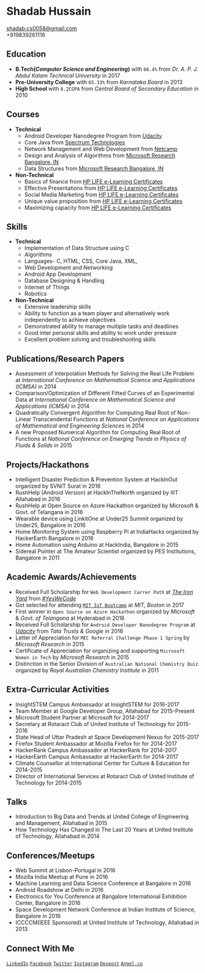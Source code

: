 # Shadab Hussain
shadab.cs0058@gmail.com<br>
+919839261116


## Education
- **B.Tech(*Computer Science and Engineering*)** with `66.4%` from *Dr. A. P. J. Abdul Kalam Technical University* in 2017
- **Pre-University College** with `65.33%` from *Karnataka Board* in 2013
- **High School** with `8.2CGPA` from *Central Board of Secondary Education* in 2010


## Courses
- **Technical**
    - Android Developer Nanodegree Program from [Udacity](https://profiles.udacity.com/p/5839348586)
    - Core Java from [Spectrum Technologies](http://www.spectrumalld.com)
    - Network Management and Web Development from [Netcamp](http://www.netcamp.in)
    - Design and Analysis of Algorithms from [Microsoft Research Bangalore, IN](www.mecr.org)
    - Data Structures from [Microsoft Research Bangalore, IN](www.mecr.org)
- **Non-Technical**
    - Basics of finance from [HP LIFE e-Learning Certificates](http://e-learning.life-global.org/)
    - Effective Presentations from  [HP LIFE e-Learning Certificates](http://e-learning.life-global.org/)
    - Social Media Marketing from [HP LIFE e-Learning Certificates](http://e-learning.life-global.org/)
    - Unique value proposition from [HP LIFE e-Learning Certificates](http://e-learning.life-global.org/)
    - Maximizing capacity from [HP LIFE e-Learning Certificates](http://e-learning.life-global.org/)


## Skills
- **Technical**
    - Implementation of Data Structure using C
    - Algorithms
    - Languages- C, HTML, CSS, Core Java, XML,
    - Web Development and Networking
    - Android App Development
    - Database Designing & Handling
    - Internet of Things
    - Robotics
- **Non-Technical**
    - Extensive leadership skills
    - Ability to function as a team player and alternatively work independently to achieve objectives
    - Demonstrated ability to manage multiple tasks and deadlines
    - Good inter personal skills and ability to work under pressure
    - Excellent problem solving and troubleshooting skills


## Publications/Research Papers
- Assessment of Interpolation Methods for Solving the Real Life Problem at *International Conference on Mathematical Science and Applications (ICMSA)* in 2014
- Comparison/Optimization of Different Fitted Curves of an Experimental Data at *International Conference on Mathematical Science and Applications (ICMSA)* in 2014
- Quadratically Convergent Algorithm for Computing Real Root of Non-Linear Transcendental Functions at *National Conference on Applications of Mathematical and Engineering Sciences* in 2014
- A new Proposed Numerical Algorithm for Computing Real Root of Functions at *National Conference on Emerging Trends in Physics of Fluids & Solids* in 2015


## Projects/Hackathons
- Intelligent Disaster Prediction & Prevention System at HackInOut organized by SVNIT Surat in 2016
- RushHelp (Android Version) at HackInTheNorth organized by IIIT Allahabad in 2016
- RushHelp at Open Source on Azure Hackathon organized by Microsoft & Govt. of Telangana in 2016
- Wearable device using LinkitOne at Under25 Summit organized by Under25, Bangalore in 2016
- Home Monitoring System using Raspberry Pi at IndiaHacks organized by HackerEarth Bangalore in 2016
- Home Automation using Arduino at HackIndia, Bangalore in 2015
- Sidereal Pointer at The Amateur Scientist organized by PES Institutions, Bangalore in 2011


## Academic Awards/Achievements
- Received Full Scholarship for `Web Development Carrer Path` at [*The Iron Yard*](https://www.theironyard.com) from [*#YesWeCode*](www.yeswecodefund.com)
- Got selected for attending [`MIT IoT Bootcamp`](http://bootcamp.mit.edu/iot/) at *MIT, Boston* in 2017
- First winner in `Open Source on Azure Hackathon` organized by *Microsoft* & *Govt. of Telangana* at Hyderabad in 2016
- Received Full Scholarship for `Android Developer Nanodegree Program` at [*Udacity*](https://www.udacity.com) from *Tata Trusts & Google* in 2016
- Letter of Appreciation for `MEC Referral Challenge Phase 1 Spring` by *Microsoft Research* in 2015
- Certificate of Appreciation for organizing and supporting `Microsoft Women in Tech` by *Microsoft Research* in 2015
- Distinction in the Senior Division of `Australian National Chemistry Quiz` organized by *Royal Australian Chemistry Institute* in 2011


## Extra-Curricular Activities
- InsightSTEM Campus Ambassador at InsightSTEM for 2016-2017
- Team Member at Google Developer Group, Allahabad for 2015–Present
- Microsoft Student Partner at Microsoft for 2014-2017
- Secretary at Rotaract Club of United Institute of Technology for 2015-2016
- State Head of Uttar Pradesh at Space Development Nexus for 2015-2017
- Firefox Student Ambassador at Mozilla Firefox for  for 2014-2017
- HackerRank Campus Ambassador at HackerRank for 2014-2017
- HackerEarth Campus Ambassador at HackerEarth for 2014-2017
- Climate Counsellor at International Center for Culture & Education for 2014-2015
- Director of International Services at Rotaract Club of United Institute of Technology for 2014-2015


## Talks
- Introduction to Big Data and Trends at United College of Engineering and Management, Allahabad in 2015
- How Technology Has Changed in The Last 20 Years at United Institute of Technology, Allahabad in 2014


## Conferences/Meetups
- Web Summit at Lisbon-Portugal in 2016
- Mozilla India Meetup at Pune in 2016
- Machine Learning and Data Science Conference at Bangalore in 2016
- Android Roadshow at Delhi in 2016
- Electronics for You Conference at Bangalore International Exhibition Center, Bangalore in 2016
- Space Development Network Conference at Indian Institute of Science, Bangalore in 2016
- ICCCCM(IEEE Sponsored) at United Institute of Technology, Allahabad in 2013


## Connect With Me
[`LinkedIn`](https://www.linkedin.com/in/shadabhussain96)
[`Facebook`](https://www.facebook.com/shadab.786.hussain)
[`Twitter`](https://twitter.com/shadabhusain786)
[`Instagram`](https://www.instagram.com/ping.shadab)
[`Devpost`](https://devpost.com/shadabhussain)
[`Angel.co`](https://angel.co/shadab-hussain-2) 
